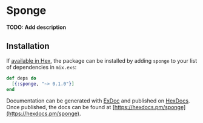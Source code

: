 # Sponge

**TODO: Add description**

## Installation

If [available in Hex](https://hex.pm/docs/publish), the package can be installed
by adding `sponge` to your list of dependencies in `mix.exs`:

```elixir
def deps do
  [{:sponge, "~> 0.1.0"}]
end
```

Documentation can be generated with [ExDoc](https://github.com/elixir-lang/ex_doc)
and published on [HexDocs](https://hexdocs.pm). Once published, the docs can
be found at [https://hexdocs.pm/sponge](https://hexdocs.pm/sponge).

